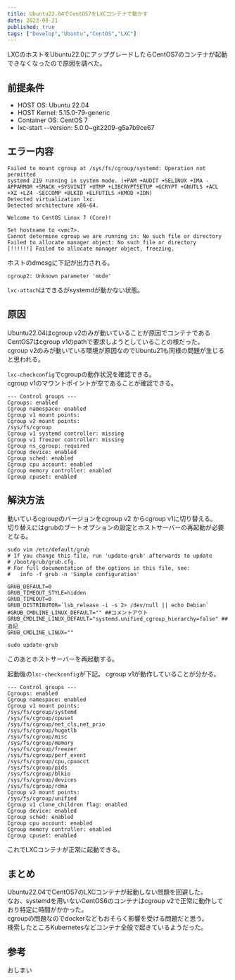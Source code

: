 ```yaml
---
title: Ubuntu22.04でCentOS7をLXCコンテナで動かす
date: 2023-08-21
published: true
tags: ["Develop","Ubuntu","CentOS","LXC"]
---
```


LXCのホストをUbuntu22.0にアップグレードしたらCentOS7のコンテナが起動できなくなったので原因を調べた。

## 前提条件

- HOST OS: Ubuntu 22.04
- HOST Kernel: 5.15.0-79-generic
- Container OS: CentOS 7
- lxc-start --version: 5.0.0~git2209-g5a7b9ce67

## エラー内容

```shell
Failed to mount cgroup at /sys/fs/cgroup/systemd: Operation not permitted
systemd 219 running in system mode. (+PAM +AUDIT +SELINUX +IMA -APPARMOR +SMACK +SYSVINIT +UTMP +LIBCRYPTSETUP +GCRYPT +GNUTLS +ACL +XZ +LZ4 -SECCOMP +BLKID +ELFUTILS +KMOD +IDN)
Detected virtualization lxc.
Detected architecture x86-64.

Welcome to CentOS Linux 7 (Core)!

Set hostname to <vmc7>.
Cannot determine cgroup we are running in: No such file or directory
Failed to allocate manager object: No such file or directory
[!!!!!!] Failed to allocate manager object, freezing.
```

ホストのdmesgに下記が出力される。

```shell
cgroup2: Unknown parameter 'mode'
```

`lxc-attach`はできるがsystemdが動かない状態。

## 原因

Ubuntu22.04はcgroup v2のみが動いていることが原因でコンテナであるCentOS7はcgroup v1のpathで要求しようとしていることの様だった。  
cgroup v2のみが動いている環境が原因なのでUbuntu21も同様の問題が生じると思われる。  

`lxc-checkconfig`でcgroupの動作状況を確認できる。  
cgroup v1のマウントポイントが空であることが確認できる。

```shell
--- Control groups ---
Cgroups: enabled
Cgroup namespace: enabled
Cgroup v1 mount points:
Cgroup v2 mount points:
/sys/fs/cgroup
Cgroup v1 systemd controller: missing
Cgroup v1 freezer controller: missing
Cgroup ns_cgroup: required
Cgroup device: enabled
Cgroup sched: enabled
Cgroup cpu account: enabled
Cgroup memory controller: enabled
Cgroup cpuset: enabled
```

## 解決方法

動いているcgroupのバージョンをcgroup v2 からcgroup v1に切り替える。  
切り替えにはgrubのブートオプションの設定とホストサーバーの再起動が必要となる。

```shell
sudo vim /etc/default/grub
# If you change this file, run 'update-grub' afterwards to update
# /boot/grub/grub.cfg.
# For full documentation of the options in this file, see:
#   info -f grub -n 'Simple configuration'

GRUB_DEFAULT=0
GRUB_TIMEOUT_STYLE=hidden
GRUB_TIMEOUT=0
GRUB_DISTRIBUTOR=`lsb_release -i -s 2> /dev/null || echo Debian`
#GRUB_CMDLINE_LINUX_DEFAULT="" ##コメントアウト
GRUB_CMDLINE_LINUX_DEFAULT="systemd.unified_cgroup_hierarchy=false" ##追記
GRUB_CMDLINE_LINUX=""
```

```shell
sudo update-grub
```

このあとホストサーバーを再起動する。

起動後の`lxc-checkconfig`が下記。
cgroup v1が動作していることが分かる。

```shell
--- Control groups ---
Cgroups: enabled
Cgroup namespace: enabled
Cgroup v1 mount points:
/sys/fs/cgroup/systemd
/sys/fs/cgroup/cpuset
/sys/fs/cgroup/net_cls,net_prio
/sys/fs/cgroup/hugetlb
/sys/fs/cgroup/misc
/sys/fs/cgroup/memory
/sys/fs/cgroup/freezer
/sys/fs/cgroup/perf_event
/sys/fs/cgroup/cpu,cpuacct
/sys/fs/cgroup/pids
/sys/fs/cgroup/blkio
/sys/fs/cgroup/devices
/sys/fs/cgroup/rdma
Cgroup v2 mount points:
/sys/fs/cgroup/unified
Cgroup v1 clone_children flag: enabled
Cgroup device: enabled
Cgroup sched: enabled
Cgroup cpu account: enabled
Cgroup memory controller: enabled
Cgroup cpuset: enabled
```

これでLXCコンテナが正常に起動できる。

## まとめ

Ubuntu22.04でCentOS7のLXCコンテナが起動しない問題を回避した。  
なお、systemdを用いないCentOS6のコンテナはcgroup v2で正常に動作しており特定に時間がかかった。  
cgroupの問題なのでdockerなどもおそらく影響を受ける問題だと思う。  
検索したところKubernetesなどコンテナ全般で起きているようだった。  

## 参考

<OgpLink url="https://github.com/lxc/lxc/issues/4072" />

<OgpLink url="https://tech.virtualtech.jp/entry/2022/06/08/115030" />

<OgpLink url="https://gihyo.jp/admin/serial/01/linux_containers/0048" />

おしまい